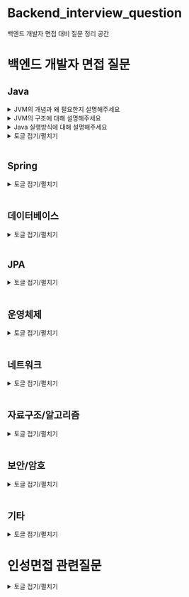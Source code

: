 # Backend_interview_question
백엔드 개발자 면접 대비 질문 정리 공간

# 백엔드 개발자 면접 질문

## Java
<details>
<summary>JVM의 개념과 왜 필요한지 설명해주세요</summary>
<div markdown="1">

<p>자바 가상 머신(Java Virtual Machine)을 줄여 부르는 JVM의 역할은
바이트 코드로 컴파일된 자바 애플리케이션을 클래스 로더를 통해 읽어 자바 API와 함께 실행하는 것입니다.</p>
메모리 관리(GC)을 수행하며 스택기반의 가상머신입니다.

JVM을 사용함으로 개발자가 작성하는 java 파일을 다양한 환경에서 실행할 수 있습니다.
다른 환경에서 만들어진 바이트 코드를 해당 OS의 JVM이 알맞게 기계어로 바꿔서 읽기 때문입니다.
즉, 모든 환경에서 사용할 수 있게 호환성을 위해 JVM이 필요합니다.

</div>
</details>

<details>
<summary>JVM의 구조에 대해 설명해주세요</summary>
<div markdown="1">

JVM의 구조는 클래스 로더(Class Loader), 실행 엔진(Execution engine), 실행 데이터 영역(Runtime Data Area), JNI, Native Method Library로 이루어져 있습니다.

클래스 로더(Class Loader) : JVM 내로 바이트 코드(.class)를 로드하고, 링킄를 통해 배치하는 작업을 합니다.

실행 엔진(Execution engine) : 클래스 로더에 의해 실행 데이터 영역에 배치된 바이트 코드(.class)를 실행하는 역할을 합니다.

실행 데이터 영역(Runtime Data Area) : JVM의 메모리 영역으로 Method영역, Heap 영역, Stack 영역, 네이티브 메소드 스택 영역(Native Method Library)으로 구성되어 있습니다.

 Method영역 : 클래스의 멘버 변수, 메소드 정보, Type 정보, static, final 변수 등이 생성됩니다.
 
 Heap 영역 : 사용자가 관리하는 인스턴스가 생성되는 공간으로 객체를 동적으로 생성하면 인스턴스가 Heap 영역의 메모리에 할당되어 사용됩니다.
 
 Stack 영역 : 프로그램 실행 중 발생하는 메소드 호출과 복귀에 대한 정보를 저장합니다.
 
 네이티브 메소드 스택 영역(Native Method Library) : Java 이외의 C언어와 같은 다른 언어가 필요한 경우, JNI 기술을 통해서 네이티브 메소드들이 바이트 코드로 변환되면서 사용되는 영역입니다.
 
 PC Register : 스레드가 시작될 때 생성되며 현재 수행 중인 JVM 명령의 주소를 갖고 있습니다.

</div>
</details>

<details>
<summary>Java 실행방식에 대해 설명해주세요</summary>
<div markdown="1">

개발자가 .java로 되어있는 파일을 만들어 코드를 작성합니다. 
그 파일에 작성한 코드가 자바 소스 코드가 됩니다.
인텔리제이같은 툴을 쓴다면 Build를 사용하여 소스파일을 컴파일합니다.
자바 컴파일러(javac)가 작성한 자바 소스 코드(.java)를 읽어 바이트 코드(.class)로 컴파일을 하는 것을 말합니다.
해당 바이트 코드(.class)를 JVM의 클래스 로더가 전달받습니다.

클래스 로더는 동적 로딩을 통해 필요한 클래스들을 로딩 및 링크하여 JVM내로 로드합니다.
JVM 내에 있는 실행 엔진(Execution engine)에 의해 기계어로 해석되어 실행 데이터 지역(Runtime Data Areas)에 배치됩니다.
java가 설치된 os라면 기계어로 해석된 파일을 실행할 수 있게됩니다.

</div>
</details>

<details>
<summary>토글 접기/펼치기</summary>
<div markdown="1">

안녕

</div>
</details>


<br>

## Spring
<details>
<summary>토글 접기/펼치기</summary>
<div markdown="1">

안녕

</div>
</details>

<br>

## 데이터베이스
<details>
<summary>토글 접기/펼치기</summary>
<div markdown="1">

안녕

</div>
</details>

<br>

## JPA
<details>
<summary>토글 접기/펼치기</summary>
<div markdown="1">

안녕

</div>
</details>

<br>

## 운영체제
<details>
<summary>토글 접기/펼치기</summary>
<div markdown="1">

안녕

</div>
</details>

<br>

## 네트워크
<details>
<summary>토글 접기/펼치기</summary>
<div markdown="1">

안녕

</div>
</details>

<br>

## 자료구조/알고리즘
<details>
<summary>토글 접기/펼치기</summary>
<div markdown="1">

안녕

</div>
</details>

<br>

## 보안/암호
<details>
<summary>토글 접기/펼치기</summary>
<div markdown="1">

안녕

</div>
</details>

<br>

## 기타
<details>
<summary>토글 접기/펼치기</summary>
<div markdown="1">

안녕

</div>
</details>

# 인성면접 관련질문
<details>
<summary>토글 접기/펼치기</summary>
<div markdown="1">

안녕

</div>
</details>
